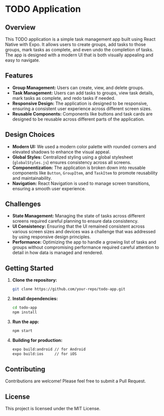 # TODO Application

## Overview
This TODO application is a simple task management app built using React Native with Expo. It allows users to create groups, add tasks to those groups, mark tasks as complete, and even undo the completion of tasks. The app is designed with a modern UI that is both visually appealing and easy to navigate.

## Features
- **Group Management:** Users can create, view, and delete groups.
- **Task Management:** Users can add tasks to groups, view task details, mark tasks as complete, and redo tasks if needed.
- **Responsive Design:** The application is designed to be responsive, ensuring a consistent user experience across different screen sizes.
- **Reusable Components:** Components like buttons and task cards are designed to be reusable across different parts of the application.

## Design Choices
- **Modern UI:** We used a modern color palette with rounded corners and elevated shadows to enhance the visual appeal.
- **Global Styles:** Centralized styling using a global stylesheet (`globalStyles.js`) ensures consistency across all screens.
- **Componentization:** The application is broken down into reusable components like `Button`, `GroupItem`, and `TaskItem` to promote reusability and maintainability.
- **Navigation:** React Navigation is used to manage screen transitions, ensuring a smooth user experience.

## Challenges
- **State Management:** Managing the state of tasks across different screens required careful planning to ensure data consistency.
- **UI Consistency:** Ensuring that the UI remained consistent across various screen sizes and devices was a challenge that was addressed by using responsive design principles.
- **Performance:** Optimizing the app to handle a growing list of tasks and groups without compromising performance required careful attention to detail in how data is managed and rendered.

## Getting Started
1. **Clone the repository:**
    ```bash
    git clone https://github.com/your-repo/todo-app.git
    ```
2. **Install dependencies:**
    ```bash
    cd todo-app
    npm install
    ```
3. **Run the app:**
    ```bash
    npm start
    ```
4. **Building for production:**
    ```bash
    expo build:android // for Android
    expo build:ios     // for iOS
    ```

## Contributing
Contributions are welcome! Please feel free to submit a Pull Request.

## License
This project is licensed under the MIT License.
